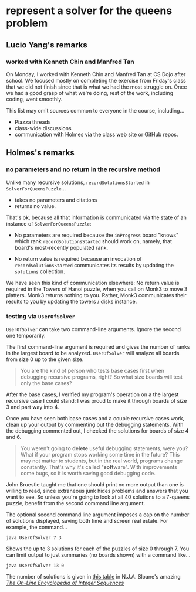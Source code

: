 # represent a solver for the queens problem

## Lucio Yang's remarks

### worked with Kenneth Chin and Manfred Tan
On Monday, I worked with Kenneth Chin and Manfred Tan at CS Dojo after school. We focused mostly on completing the exercise from Friday's class that we did not finish since that is what we had the most struggle on. Once we had a good grasp of what we're doing, rest of the work, including coding, went smoothly. 

This list may omit sources common to everyone in the course,
including...
* Piazza threads
* class-wide discussions
* communication with Holmes via the class
web site or GitHub repos.


## Holmes's remarks

### no parameters and no return in the recursive method
Unlike many recursive solutions, `recordSolutionsStarted` in `SolverForQueensPuzzle`...

* takes no parameters and citations
* returns no value.

That's ok, because all that information is communicated via
the state of an instance of `SolverForQueensPuzzle`:

* No parameters are required because
the `inProgress` board "knows" which rank `recordSolutionsStarted` 
should work on, namely, that board's most-recently populated rank.

* No return value is required  because 
an invocation of `recordSolutionsStarted` communicates its results
by updating the `solutions` collection.

We have seen this kind of communication elsewhere: 
No return value is required 
in the Towers of Hanoi puzzle, when you call on  Monk3 to 
move 3 platters. Monk3 returns nothing to you. Rather,
Monk3 communicates their results to you by updating
the towers / disks instance.

<!--- (is this a comment in GFM? Does it need 3 hyphens?)
* No parameters are required
when handing in papers. That is, you pass no parameter information
to the next person in the file of seats. 
Rather, the file instance that you share holds the information
of who is next. Looking at that file
tells a person whether they are the base case.
--->


### testing via `UserOfSolver`

`UserOfSolver` can take two command-line arguments.
Ignore the second one temporarily. 

The first command-line argument is required and gives the
number of ranks in the largest board to be analyzed.
`UserOfSolver` will analyze all boards from size 0 up to
the given size.

>You are the kind of person who tests base cases first
when debugging recursive programs, right?
So what size boards will test only the base cases?

After the base cases, I verified my program's operation on a the 
largest recursive case I could stand: I was proud to make
it through boards of size 3 and part way into 4.

Once you have seen both base cases and a couple recursive cases work,
clean up your output by commenting out the debugging statements.
With the debugging commented out, I checked the solutions for 
boards of size 4 and 6.

>You weren't going to **delete** useful debugging
statements, were you? What if your program stops working some time
in the future? This may not matter to students, but in the
real world, programs change constantly. That's why it's called
"**soft**ware". With improvements come bugs,
so it is worth saving good debugging code.

John Bruestle taught me that one should print no more output
than one is willing to read, since extraneous junk hides
problems and answers that you want to see.
So unless you're going to look at all 40 solutions to a
7-queens puzzle, benefit from the second command line argument.

The optional second command line argument imposes a cap on the 
number of solutions displayed, saving both time and
screen real estate.
For example, the command...
```
java UserOfSolver 7 3
```
Shows the up to 3 solutions for each of the puzzles of size
0 through 7.
You can limit output to just summaries (no boards shown)
with a command like...
```
java UserOfSolver 13 0
```

The number of solutions is given in
[this table](https://oeis.org/A000170/b000170.txt )
in N.J.A. Sloane's amazing
[*The On-Line Encyclopedia of Integer Sequences*](https://oeis.org)


